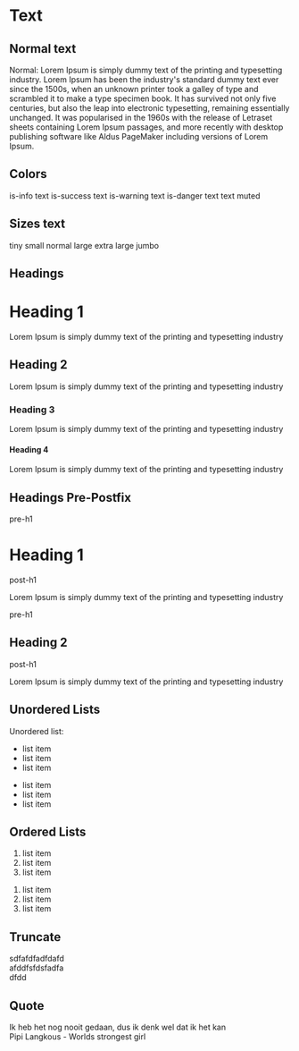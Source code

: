 # Text

## Normal text
<DemoContainer>
  <div class="flex justify-content-between y-content">
    <div>
        Normal:
        Lorem Ipsum is simply dummy text of the <a>printing</a> and typesetting industry. Lorem Ipsum has been the industry's standard dummy text ever since the 1500s, when an unknown printer took a galley of type and scrambled it to make a type specimen book. It has survived not only five centuries, but also the leap into electronic typesetting, remaining essentially unchanged. It was popularised in the 1960s with the release of Letraset sheets containing Lorem Ipsum passages, and more recently with desktop publishing software like Aldus PageMaker including versions of Lorem Ipsum.
    </div>
  </div>
</DemoContainer>

## Colors
<DemoContainer>
  <div class="y-content">
    <span class="text-info"> is-info text</span>
    <span class="text-success"> is-success text</span>
    <span class="text-warning"> is-warning text</span>
    <span class="text-danger"> is-danger text</span>
    <span class="text-muted"> text muted</span>
  </div>
</DemoContainer>



## Sizes text
<DemoContainer>
  <div class="flex justify-content-between y-content">
    <span class="text-info text-tiny"> tiny </span>
    <span class="text-info text-small"> small </span>
    <span class="text-info"> normal </span>
    <span class="text-info text-large"> large </span>
    <span class="text-info text-extralarge"> extra large </span>
    <span class="text-info text-jumbo"> jumbo </span>
  </div>
</DemoContainer>

## Headings
<DemoContainer>
  <div class="flex flex-column y-content">
    <h1>Heading 1</h1>
      <p>Lorem Ipsum is simply dummy text of the printing and typesetting industry</p>
    <h2>Heading 2</h2>
      <p>Lorem Ipsum is simply dummy text of the printing and typesetting industry</p>
    <h3>Heading 3</h3>
      <p>Lorem Ipsum is simply dummy text of the printing and typesetting industry</p>
    <h4>Heading 4</h4>
      <p>Lorem Ipsum is simply dummy text of the printing and typesetting industry</p>
  </div>
</DemoContainer>


## Headings Pre-Postfix
<DemoContainer>
  <div class="flex flex-column y-content">
    <div class="pre-h1">pre-h1</div>
    <h1>Heading 1</h1>
    <div class="post-h1">post-h1</div>
      <p>Lorem Ipsum is simply dummy text of the printing and typesetting industry</p>
  </div>
</DemoContainer>

<DemoContainer>
  <div class="flex flex-column y-content">
    <div class="pre-h1">pre-h1</div>
    <h2>Heading 2</h2>
    <div class="post-h1">post-h1</div>
      <p>Lorem Ipsum is simply dummy text of the printing and typesetting industry</p>
  </div>
</DemoContainer>

## Unordered Lists
<DemoContainer>
  <div class="y-content">
    <span>Unordered list:</span>
    <ul>
        <li> list item</li>
        <li> list item</li>
        <li> list item</li>
    </ul>
  </div>
</DemoContainer>

<DemoContainer>
  <div class="y-content">
      <div>
          <ul class="checkmark">
              <li class="checkmark"> list item</li>
              <li class="checkmark is-success"> list item</li>
              <li class="checkmark is-danger"> list item</li>
          </ul>
      </div>
  </div>
</DemoContainer>

## Ordered Lists
<DemoContainer>
  <div class="y-content">
      <div>
          <ol class="checkmark">
                <li class=""> list item</li>
                <li class="is-success"> list item</li>
                <li class="is-danger"> list item</li>
          </ol>
      </div>
  </div>
</DemoContainer>

<DemoContainer>
  <div class="y-content">
      <div>
          <ol class="checkmark">
                <li class="roman">list item</li>
                <li class="roman is-success"> list item</li>
                <li class="roman is-danger"> list item</li>
          </ol>
      </div>
  </div>
</DemoContainer>

## Truncate
<DemoContainer>
  <div class="y-content">
      <div class="text-truncate" style="width:100px">sdfafdfadfdafdafddfsfdsfadfadfdd
      </div>
  </div>
</DemoContainer>

## Quote
<DemoContainer>
  <div class="y-content">
    <div class="quote">Ik heb het nog nooit gedaan, dus ik denk wel dat ik het kan</div>
    <div class="quote-caption">Pipi Langkous - Worlds strongest girl</div>
  </div>
</DemoContainer>

